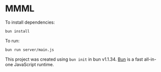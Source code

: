 # MMML

To install dependencies:

```bash
bun install
```

To run:

```bash
bun run server/main.js
```

This project was created using `bun init` in bun v1.1.34. [Bun](https://bun.sh) is a fast all-in-one JavaScript runtime.
